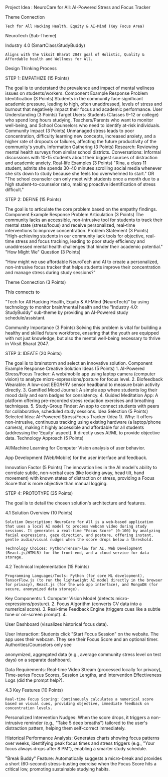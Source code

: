 
Project Idea : NeuroCare for All: AI-Powered Stress and Focus Tracker

Theme Connection

    Tech for All Hacking Health, Equity & AI-Mind (Key Focus Area) 

NeuroTech (Sub-Theme) 

Industry 4.0 (SmartClass/StudyBuddy) 

    Aligns with the Viksit Bharat 2047 goal of Holistic, Quality & Affordable health and Wellness for All.

Design Thinking Process

STEP 1: EMPATHIZE (15 Points)

The goal is to understand the prevalence and impact of mental wellness issues on students/workers.
Component	Example Response
Problem Identification (3 Points)	Students in the community face significant academic pressure, leading to high, often unaddressed, levels of stress and burnout that negatively impact their focus and academic performance.
User Understanding (3 Points)	Target Users: Students (Classes 9-12 or college) who spend long hours studying, Teachers/Parents who want to monitor well-being, and School Counselors who need to identify at-risk individuals.
Community Impact (3 Points)	Unmanaged stress leads to poor concentration, difficulty learning new concepts, increased anxiety, and a higher rate of dropouts or failures, affecting the future productivity of the community's youth.
Information Gathering (3 Points)	Research: Reviewing mental health surveys from similar school districts. Conversations: Informal discussions with 10-15 students about their biggest sources of distraction and academic anxiety.
Real-life Examples (3 Points)	"Rina, a class 11 student, admits she spends 30-40 minutes scrolling social media whenever she sits down to study because she feels too overwhelmed to start." OR "The school counselor can only meet with students once a month due to a high student-to-counselor ratio, making proactive identification of stress difficult."

STEP 2: DEFINE (15 Points)

The goal is to articulate the core problem based on the empathy findings.
Component	Example Response
Problem Articulation (3 Points)	The community lacks an accessible, non-intrusive tool for students to track their mental state (stress/focus) and receive personalized, real-time interventions to improve concentration.
Problem Statement (3 Points)	"High-achieving students in our community lack tools for objective, real-time stress and focus tracking, leading to poor study efficiency and unaddressed mental health challenges that hinder their academic potential."
"How Might We" Question (3 Points)		

"How might we use affordable NeuroTech and AI to create a personalized, non-intrusive focus tracker that helps students improve their concentration and manage stress during study sessions?" 

Theme Connection (3 Points)	

This connects to 
	

"Tech for All Hacking Health, Equity & AI-Mind (NeuroTech)" by using technology to monitor brain/mental health and the "Industry 4.0: StudyBuddy" sub-theme by providing an AI-Powered study schedule/assistant. 

Community Importance (3 Points)	Solving this problem is vital for building a healthy and skilled future workforce, ensuring that the youth are equipped with not just knowledge, but also the mental well-being necessary to thrive in Viksit Bharat 2047.

STEP 3: IDEATE (20 Points)

The goal is to brainstorm and select an innovative solution.
Component	Example Response
Creative Solution Ideas (5 Points)	1. AI-Powered Stress/Focus Tracker: A web/mobile app using laptop camera (computer vision) to analyze micro-expressions/posture for focus level. 2. Biofeedback Wearable: A low-cost EEG/HRV sensor headband to measure brain activity directly. 3. Gamified Mood Journal: A simple app where students log their mood daily and earn badges for consistency. 4. Guided Meditation App: A platform offering pre-recorded stress reduction exercises and breathing techniques. 5. Study-Group Finder: An app to connect students with peers for collaborative, scheduled study sessions.
Idea Selection (5 Points)	Selected Idea: AI-Powered Stress/Focus Tracker (Idea 1). Why: It offers non-intrusive, continuous tracking using existing hardware (a laptop/phone camera), making it highly accessible and affordable for all students (addressing the 'Equity' aspect). It directly uses AI/ML to provide objective data.
Technology Approach (5 Points)	

AI/Machine Learning for Computer Vision analysis of user behavior. 
	

App Development (Web/Mobile) for the user interface and feedback. 

Innovation Factor (5 Points)	The innovation lies in the AI model's ability to correlate subtle, non-verbal cues (like looking away, head tilt, hand movement) with known states of distraction or stress, providing a Focus Score that is more objective than manual logging.

STEP 4: PROTOTYPE (35 Points)

The goal is to detail the chosen solution's architecture and features.

4.1 Solution Overview (10 Points) 

    Solution Description: NeuroCare for All is a web-based application that uses a local AI model to process webcam video during study sessions. It generates a real-time "Focus Score" (0-100) by analyzing facial expressions, gaze direction, and posture, offering instant, gentle audio/visual nudges when the score drops below a threshold.

    Technology Choices: Python/TensorFlow for AI, Web Development (React.js/HTML5) for the front-end, and a cloud service for data storage. 

4.2 Technical Implementation (15 Points)

    Programming Languages/Tools: Python (for core ML development), TensorFlow.js (to run the lightweight AI model directly in the browser for privacy), React.js (for the web app interface), and MongoDB (for secure, anonymized data storage). 

Key Components: 1. Computer Vision Model (detects micro-expressions/posture). 2. Focus Algorithm (converts CV data into a numerical score). 3. Real-time Feedback Engine (triggers cues like a subtle tone or on-screen prompt). 4. 

User Dashboard (visualizes historical focus data). 

User Interaction: Students click "Start Focus Session" on the website. The app uses their webcam. They see their Focus Score and an optional timer. Authorities/Counselors only see 

anonymized, aggregated data (e.g., average community stress level on test days) on a separate dashboard. 

Data Requirements: Real-time Video Stream (processed locally for privacy), Time-series Focus Scores, Session Lengths, and Intervention Effectiveness Logs (did the prompt help?). 

4.3 Key Features (10 Points) 

    Real-time Focus Scoring: Continuously calculates a numerical score based on visual cues, providing objective, immediate feedback on concentration levels. 

Personalized Intervention Nudges: When the score drops, it triggers a non-intrusive reminder (e.g., "Take 5 deep breaths") tailored 
to the user's distraction pattern, helping them self-correct immediately. 

Historical Performance Analysis: Generates charts showing focus patterns over weeks, identifying peak focus times and stress triggers (e.g., "Your focus always drops after 8 PM"), enabling a smarter study schedule. 

"Break Buddy" Feature: Automatically suggests a micro-break and provides a short (60-second) stress-busting exercise when the Focus Score hits a critical low, promoting sustainable studying habits. 


